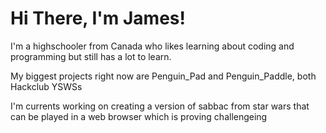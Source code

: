 # Hi There, I'm James!

I'm a highschooler from Canada who likes learning about coding and programming but still has a lot to learn.

My biggest projects right now are Penguin_Pad and Penguin_Paddle, both Hackclub YSWSs

I'm currents working on creating a version of sabbac from star wars that can be played in a web browser which is proving challengeing
